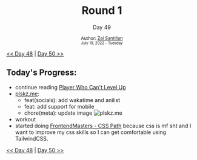 <div align="center">
  <h1>Round 1</h1>
  <p>Day 49</p>
  <sub>
    Author: <a href="https://github.com/plskz" target="_blank">Zai Santillan</a>
    <br>
    <small>July 19, 2022 - Tuesday</small>
  </sub>
</div>

[<< Day 48](day048.md) | [Day 50 >>](day050.md)

## Today's Progress:

- continue reading [Player Who Can't Level Up](https://anilist.co/manga/130511/The-Player-Who-Cant-Level-Up/)
- [plskz.me](https://plskz-me.vercel.app/):
  - feat(socials): add wakatime and anilist
  - feat: add support for mobile
  - chore(meta): update image
    ![plskz.me](https://user-images.githubusercontent.com/57343545/180416726-f5f6b89e-a37a-4293-a174-dda6f0c615a4.png)
- workout
- started doing [FrontendMasters - CSS Path](https://frontendmasters.com/learn/css/) because css is mf sht and I want to improve my css skills so I can get comfortable using TailwindCSS.

[<< Day 48](day048.md) | [Day 50 >>](day050.md)
